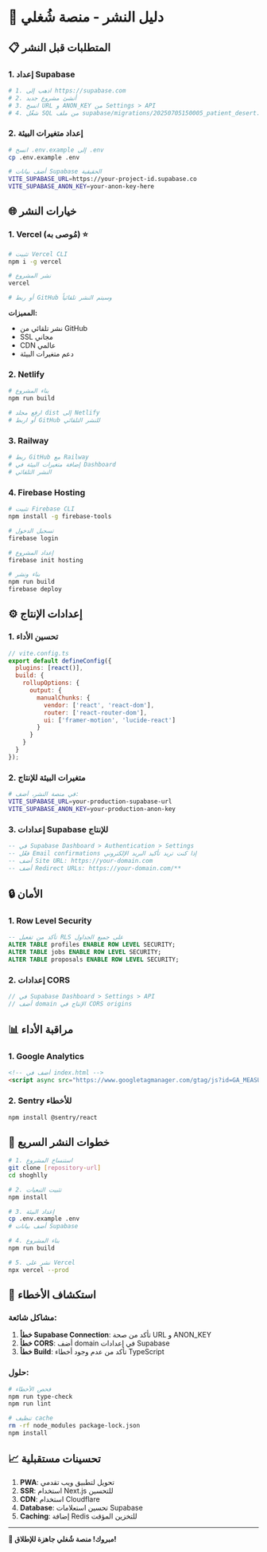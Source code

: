 # 🚀 دليل النشر - منصة شُغلي

## 📋 المتطلبات قبل النشر

### 1. إعداد Supabase
```bash
# 1. اذهب إلى https://supabase.com
# 2. أنشئ مشروع جديد
# 3. انسخ URL و ANON_KEY من Settings > API
# 4. شغّل SQL من ملف supabase/migrations/20250705150005_patient_desert.sql
```

### 2. إعداد متغيرات البيئة
```bash
# انسخ .env.example إلى .env
cp .env.example .env

# أضف بيانات Supabase الحقيقية
VITE_SUPABASE_URL=https://your-project-id.supabase.co
VITE_SUPABASE_ANON_KEY=your-anon-key-here
```

## 🌐 خيارات النشر

### 1. Vercel (مُوصى به) ⭐
```bash
# تثبيت Vercel CLI
npm i -g vercel

# نشر المشروع
vercel

# أو ربط GitHub وسيتم النشر تلقائياً
```

**المميزات:**
- نشر تلقائي من GitHub
- SSL مجاني
- CDN عالمي
- دعم متغيرات البيئة

### 2. Netlify
```bash
# بناء المشروع
npm run build

# ارفع مجلد dist إلى Netlify
# أو اربط GitHub للنشر التلقائي
```

### 3. Railway
```bash
# ربط GitHub مع Railway
# إضافة متغيرات البيئة في Dashboard
# النشر التلقائي
```

### 4. Firebase Hosting
```bash
# تثبيت Firebase CLI
npm install -g firebase-tools

# تسجيل الدخول
firebase login

# إعداد المشروع
firebase init hosting

# بناء ونشر
npm run build
firebase deploy
```

## ⚙️ إعدادات الإنتاج

### 1. تحسين الأداء
```javascript
// vite.config.ts
export default defineConfig({
  plugins: [react()],
  build: {
    rollupOptions: {
      output: {
        manualChunks: {
          vendor: ['react', 'react-dom'],
          router: ['react-router-dom'],
          ui: ['framer-motion', 'lucide-react']
        }
      }
    }
  }
});
```

### 2. متغيرات البيئة للإنتاج
```bash
# في منصة النشر، أضف:
VITE_SUPABASE_URL=your-production-supabase-url
VITE_SUPABASE_ANON_KEY=your-production-anon-key
```

### 3. إعدادات Supabase للإنتاج
```sql
-- في Supabase Dashboard > Authentication > Settings
-- فعّل Email confirmations إذا كنت تريد تأكيد البريد الإلكتروني
-- أضف Site URL: https://your-domain.com
-- أضف Redirect URLs: https://your-domain.com/**
```

## 🔒 الأمان

### 1. Row Level Security
```sql
-- تأكد من تفعيل RLS على جميع الجداول
ALTER TABLE profiles ENABLE ROW LEVEL SECURITY;
ALTER TABLE jobs ENABLE ROW LEVEL SECURITY;
ALTER TABLE proposals ENABLE ROW LEVEL SECURITY;
```

### 2. إعدادات CORS
```javascript
// في Supabase Dashboard > Settings > API
// أضف domain الإنتاج في CORS origins
```

## 📊 مراقبة الأداء

### 1. Google Analytics
```html
<!-- أضف في index.html -->
<script async src="https://www.googletagmanager.com/gtag/js?id=GA_MEASUREMENT_ID"></script>
```

### 2. Sentry للأخطاء
```bash
npm install @sentry/react
```

## 🚀 خطوات النشر السريع

```bash
# 1. استنساخ المشروع
git clone [repository-url]
cd shoghlly

# 2. تثبيت التبعيات
npm install

# 3. إعداد البيئة
cp .env.example .env
# أضف بيانات Supabase

# 4. بناء المشروع
npm run build

# 5. نشر على Vercel
npx vercel --prod
```

## 🔧 استكشاف الأخطاء

### مشاكل شائعة:
1. **خطأ Supabase Connection**: تأكد من صحة URL و ANON_KEY
2. **خطأ CORS**: أضف domain في إعدادات Supabase
3. **خطأ Build**: تأكد من عدم وجود أخطاء TypeScript

### حلول:
```bash
# فحص الأخطاء
npm run type-check
npm run lint

# تنظيف cache
rm -rf node_modules package-lock.json
npm install
```

## 📈 تحسينات مستقبلية

1. **PWA**: تحويل لتطبيق ويب تقدمي
2. **SSR**: استخدام Next.js للتحسين
3. **CDN**: استخدام Cloudflare
4. **Database**: تحسين استعلامات Supabase
5. **Caching**: إضافة Redis للتخزين المؤقت

---

**🎉 مبروك! منصة شُغلي جاهزة للإطلاق!**